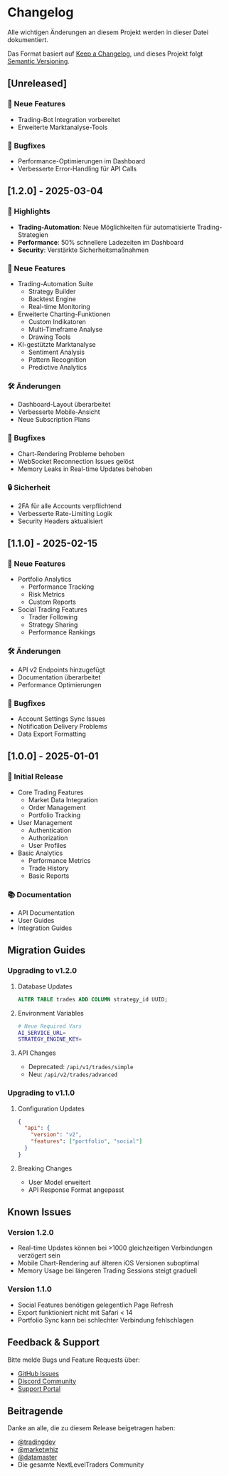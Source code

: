 # Changelog

Alle wichtigen Änderungen an diesem Projekt werden in dieser Datei dokumentiert.

Das Format basiert auf [Keep a Changelog](https://keepachangelog.com/de/1.0.0/),
und dieses Projekt folgt [Semantic Versioning](https://semver.org/lang/de/).

## [Unreleased]

### 🚀 Neue Features
- Trading-Bot Integration vorbereitet
- Erweiterte Marktanalyse-Tools

### 🐛 Bugfixes
- Performance-Optimierungen im Dashboard
- Verbesserte Error-Handling für API Calls

## [1.2.0] - 2025-03-04

### 🎯 Highlights
- **Trading-Automation**: Neue Möglichkeiten für automatisierte Trading-Strategien
- **Performance**: 50% schnellere Ladezeiten im Dashboard
- **Security**: Verstärkte Sicherheitsmaßnahmen

### 🚀 Neue Features
- Trading-Automation Suite
  - Strategy Builder
  - Backtest Engine
  - Real-time Monitoring
- Erweiterte Charting-Funktionen
  - Custom Indikatoren
  - Multi-Timeframe Analyse
  - Drawing Tools
- KI-gestützte Marktanalyse
  - Sentiment Analysis
  - Pattern Recognition
  - Predictive Analytics

### 🛠 Änderungen
- Dashboard-Layout überarbeitet
- Verbesserte Mobile-Ansicht
- Neue Subscription Plans

### 🐛 Bugfixes
- Chart-Rendering Probleme behoben
- WebSocket Reconnection Issues gelöst
- Memory Leaks in Real-time Updates behoben

### 🔒 Sicherheit
- 2FA für alle Accounts verpflichtend
- Verbesserte Rate-Limiting Logik
- Security Headers aktualisiert

## [1.1.0] - 2025-02-15

### 🚀 Neue Features
- Portfolio Analytics
  - Performance Tracking
  - Risk Metrics
  - Custom Reports
- Social Trading Features
  - Trader Following
  - Strategy Sharing
  - Performance Rankings

### 🛠 Änderungen
- API v2 Endpoints hinzugefügt
- Documentation überarbeitet
- Performance Optimierungen

### 🐛 Bugfixes
- Account Settings Sync Issues
- Notification Delivery Problems
- Data Export Formatting

## [1.0.0] - 2025-01-01

### 🎯 Initial Release
- Core Trading Features
  - Market Data Integration
  - Order Management
  - Portfolio Tracking
- User Management
  - Authentication
  - Authorization
  - User Profiles
- Basic Analytics
  - Performance Metrics
  - Trade History
  - Basic Reports

### 📚 Documentation
- API Documentation
- User Guides
- Integration Guides

## Migration Guides

### Upgrading to v1.2.0
1. Database Updates
   ```sql
   ALTER TABLE trades ADD COLUMN strategy_id UUID;
   ```

2. Environment Variables
   ```bash
   # Neue Required Vars
   AI_SERVICE_URL=
   STRATEGY_ENGINE_KEY=
   ```

3. API Changes
   - Deprecated: `/api/v1/trades/simple`
   - Neu: `/api/v2/trades/advanced`

### Upgrading to v1.1.0
1. Configuration Updates
   ```json
   {
     "api": {
       "version": "v2",
       "features": ["portfolio", "social"]
     }
   }
   ```

2. Breaking Changes
   - User Model erweitert
   - API Response Format angepasst

## Known Issues

### Version 1.2.0
- Real-time Updates können bei >1000 gleichzeitigen Verbindungen verzögert sein
- Mobile Chart-Rendering auf älteren iOS Versionen suboptimal
- Memory Usage bei längeren Trading Sessions steigt graduell

### Version 1.1.0
- Social Features benötigen gelegentlich Page Refresh
- Export funktioniert nicht mit Safari < 14
- Portfolio Sync kann bei schlechter Verbindung fehlschlagen

## Feedback & Support

Bitte melde Bugs und Feature Requests über:
- [GitHub Issues](https://github.com/nextleveltraders/nextleveltraders/issues)
- [Discord Community](https://discord.gg/nextleveltraders)
- [Support Portal](https://support.nextleveltraders.com)

## Beitragende

Danke an alle, die zu diesem Release beigetragen haben:
- [@tradingdev](https://github.com/tradingdev)
- [@marketwhiz](https://github.com/marketwhiz)
- [@datamaster](https://github.com/datamaster)
- Die gesamte NextLevelTraders Community